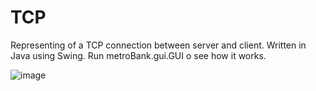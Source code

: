 # TCP
Representing of a TCP connection between server and client.
Written in Java using Swing.
Run metroBank.gui.GUI o see how it works.


![image](https://user-images.githubusercontent.com/72015351/172026604-f298dc74-3500-4045-8175-aed9c67f428f.png)

